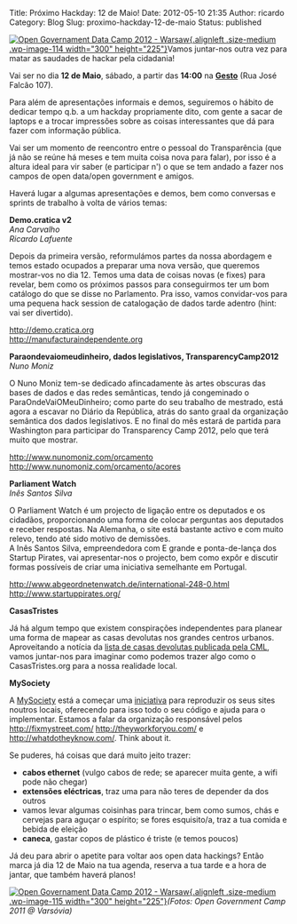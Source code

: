 Title: Próximo Hackday: 12 de Maio!
Date: 2012-05-10 21:35
Author: ricardo
Category: Blog
Slug: proximo-hackday-12-de-maio
Status: published

[![](http://www.transparenciahackday.org/wp-content/uploads/2012/05/IMG_20111020_183549-300x225.jpg "Open Governament Data Camp 2012 - Warsaw"){.alignleft .size-medium .wp-image-114 width="300" height="225"}](http://www.transparenciahackday.org/wp-content/uploads/2012/05/IMG_20111020_183549.jpg)Vamos juntar-nos outra vez para matar as saudades de hackar pela cidadania!

Vai ser no dia **12 de Maio**, sábado, a partir das **14:00** na **[Gesto](http://www.gesto-coop-cultural.pt/ "Gesto Cooperativa Cultural")** (Rua José Falcão 107).

Para além de apresentações informais e demos, seguiremos o hábito de dedicar tempo q.b. a um hackday propriamente dito, com gente a sacar de laptops e a trocar impressões sobre as coisas interessantes que dá para fazer com informação pública.

Vai ser um momento de reencontro entre o pessoal do Transparência (que já não se reúne há meses e tem muita coisa nova para falar), por isso é a altura ideal para vir saber (e participar n') o que se tem andado a fazer nos campos de open data/open government e amigos.

Haverá lugar a algumas apresentações e demos, bem como conversas e sprints de trabalho à volta de vários temas:

**Demo.cratica v2**  
*Ana Carvalho*  
*Ricardo Lafuente*

Depois da primeira versão, reformulámos partes da nossa abordagem e temos estado ocupados a preparar uma nova versão, que queremos mostrar-vos no dia 12. Temos uma data de coisas novas (e fixes) para revelar, bem como os próximos passos para conseguirmos ter um bom catálogo do que se disse no Parlamento. Pra isso, vamos convidar-vos para uma pequena hack session de catalogação de dados tarde adentro (hint: vai ser divertido).

<http://demo.cratica.org>  
<http://manufacturaindependente.org>

**Paraondevaiomeudinheiro, dados legislativos, TransparencyCamp2012**  
*Nuno Moniz*

O Nuno Moniz tem-se dedicado afincadamente às artes obscuras das bases de dados e das redes semânticas, tendo já congeminado o ParaOndeVaiOMeuDinheiro; como parte do seu trabalho de mestrado, está agora a escavar no Diário da República, atrás do santo graal da organização semântica dos dados legislativos. E no final do mês estará de partida para Washington para participar do Transparency Camp 2012, pelo que terá muito que mostrar.

<http://www.nunomoniz.com/orcamento>  
<http://www.nunomoniz.com/orcamento/acores>

**Parliament Watch**  
*Inês Santos Silva*

O Parliament Watch é um projecto de ligação entre os deputados e os cidadãos, proporcionando uma forma de colocar perguntas aos deputados e receber respostas. Na Alemanha, o site está bastante activo e com muito relevo, tendo até sido motivo de demissões.  
A Inês Santos Silva, empreendedora com E grande e ponta-de-lança dos Startup Pirates, vai apresentar-nos o projecto, bem como expôr e discutir formas possíveis de criar uma iniciativa semelhante em Portugal.

<http://www.abgeordnetenwatch.de/international-248-0.html>  
<http://www.startuppirates.org/>

**CasasTristes**

Já há algum tempo que existem conspirações independentes para planear uma forma de mapear as casas devolutas nos grandes centros urbanos. Aproveitando a notícia da [lista de casas devolutas publicada pela CML](http://www.cm-lisboa.pt/archive/doc/CML_LevantamentoParqueEdificadoDevoluto.pdf), vamos juntar-nos para imaginar como podemos trazer algo como o CasasTristes.org para a nossa realidade local.

**MySociety**

A [MySociety](www.mysociety.org) está a começar uma [iniciativa](http://diy.mysociety.org/) para reproduzir os seus sites noutros locais, oferecendo para isso todo o seu código e ajuda para o implementar. Estamos a falar da organização responsável pelos <http://fixmystreet.com/> <http://theyworkforyou.com/> e <http://whatdotheyknow.com/>. Think about it.

Se puderes, há coisas que dará muito jeito trazer:

-   **cabos ethernet** (vulgo cabos de rede; se aparecer muita gente, a wifi pode não chegar)
-   **extensões eléctricas**, traz uma para não teres de depender da dos outros
-   vamos levar algumas coisinhas para trincar, bem como sumos, chás e cervejas para aguçar o espírito; se fores esquisito/a, traz a tua comida e bebida de eleição
-   **caneca**, gastar copos de plástico é triste (e temos poucos)

Já deu para abrir o apetite para voltar aos open data hackings? Então marca já dia 12 de Maio na tua agenda, reserva a tua tarde e a hora de jantar, que também haverá planos!

[![](http://www.transparenciahackday.org/wp-content/uploads/2012/05/IMG_20111021_111848-300x225.jpg "Open Governament Data Camp 2012 - Warsaw"){.alignleft .size-medium .wp-image-115 width="300" height="225"}](http://www.transparenciahackday.org/wp-content/uploads/2012/05/IMG_20111021_111848.jpg)*(Fotos: Open Government Camp 2011 @ Varsóvia)*

